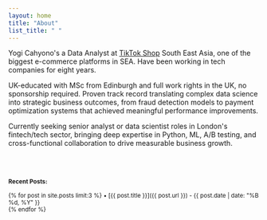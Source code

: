 ```yaml
---
layout: home
title: "About"
list_title: " "
---
```


Yogi Cahyono's a Data Analyst at [TikTok Shop](https://www.linkedin.com/company/bytedance/posts/?feedView=all) South East Asia, one of the biggest e-commerce platforms in SEA. Have been working in tech companies for eight years.

UK-educated with MSc from Edinburgh and full work rights in the UK, no sponsorship required. Proven track record translating complex data science into strategic business outcomes, from fraud detection models to payment optimization systems that achieved meaningful performance improvements.

Currently seeking senior analyst or data scientist roles in London's fintech/tech sector, bringing deep expertise in Python, ML, A/B testing, and cross-functional collaboration to drive measurable business growth.

<br><br>

<small>**Recent Posts:**</small>

<small>{% for post in site.posts limit:3 %}
• [{{ post.title }}]({{ post.url }}) - {{ post.date | date: "%B %d, %Y" }}  
{% endfor %}</small>